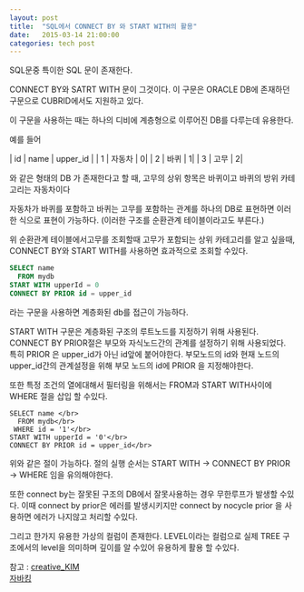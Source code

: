 ```yaml
---
layout: post
title:  "SQL에서 CONNECT BY 와 START WITH의 활용"
date:   2015-03-14 21:00:00
categories: tech post
---
```


SQL문중 특이한 SQL 문이 존재한다.

CONNECT BY와 SATRT WITH 문이 그것이다. 이 구문은 ORACLE DB에 존재하던 구문으로 CUBRID에서도 지원하고 있다.

이 구문을 사용하는 때는 하나의 디비에 계층형으로 이루어진 DB를 다루는데 유용한다.

예를 들어 

| id | name | upper_id |
| 1  | 자동차 | 0|
| 2  | 바퀴 | 1|
| 3  | 고무 | 2|

와 같은 형태의 DB 가 존재한다고 할 때, 고무의 상위 항목은 바퀴이고 바퀴의 방위 카테고리는 자동차이다

자동차가 바퀴를 포함하고 바퀴는 고무를 포함하는 관계를 하나의 DB로 표현하면 이러한 식으로 표현이 가능하다. (이러한 구조를 순환관계 테이블이라고도 부른다.)

위 순환관계 테이블에서고무를 조회할때 고무가 포함되는 상위 카테고리를 알고 싶을때, CONNECT BY와 START WITH를 사용하면 효과적으로 조회할 수있다.
```sql
SELECT name 
  FROM mydb
START WITH upperId = 0
CONNECT BY PRIOR id = upper_id
```
라는 구문을 사용하면 계층화된 db를 접근이 가능하다.

START WITH 구문은 계층화된 구조의 루트노드를 지정하기 위해 사용된다.
CONNECT BY PRIOR절은 부모와 자식노드간의 관계를 설정하기 위해 사용되었다. 특히 PRIOR 은 upper\_id가 아닌 id앞에 붙어야한다.  부모노드의 id와 현재 노드의 upper\_id간의 관계설정을 위해 부모 노드의 id에 PRIOR 을 지정해야한다.

또한 특정 조건의 열에대해서 필터링을 위해서는 FROM과 START WITH사이에 WHERE 절을 삽입 할 수있다.
</br>
```sql</br>
SELECT name </br>
  FROM mydb</br>
 WHERE id = '1'</br>
START WITH upperId = '0'</br>
CONNECT BY PRIOR id = upper_id</br>
```

위와 같은 절이 가능하다. 절의 실행 순서는 START WITH -> CONNECT BY PRIOR -> WHERE 임을 유의해야한다.

또한 connect by는 잘못된 구조의 DB에서 잘못사용하는 경우 무한루프가 발생할 수있다. 이때 connect by prior은 에러를 발생시키지만  connect by nocycle prior 을 사용하면 에러가 나지않고 처리할 수있다.


그리고 한가지 유용한 가상의 컬럼이 존재한다. 
LEVEL이라는 컬럼으로 실제 TREE 구조에서의 level을 의미하며 깊이를 알 수있어 유용하게 활용 할 수있다.

참고 : 
[creative_KIM](http://egloos.zum.com/crekim/v/2955373)</br>
[자바킹](http://javaking75.blog.me/220010605201)
